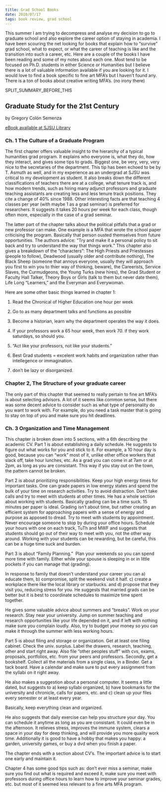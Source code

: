 ```yaml
---
title: Grad School Books
date: 2010/07/17
tags: book review, grad school
---
```


This summer I am trying to decompress and analyse my decision to go to graduate school and also explore the career option of staying in academia. I have been scouring the net looking for books that explain how to “survive” grad school, what to expect, or what the career of teaching is like and the transition into such a career, etc. Here are a couple of the books I have been reading and some of my notes about each one. Most tend to be focused on Ph.D. students in either Science or Humanities but I believe there is a lot of valuable information available if you are looking for it. I would love to find a book specific to fine art MFA’s but I haven’t found any. There is a ton of books about creative writing MFA’s. (no irony there)

SPLIT\_SUMMARY\_BEFORE\_THIS

## Graduate Study for the 21st Century
by Gregory Colón Semenza


[eBook available at SJSU Library](http://site.ebrary.com.libaccess.sjlibrary.org/lib/sjsu/docDetail.action?docID=10135412)


### Ch. 1 The Culture of a Graduate Program


The first chapter offers valuable insight to the hierarchy of a typical humanities grad program. It explains who everyone is, what they do, how they interact, and gives some tips to grads. Biggest one, be very, very, very nice to the secretaries of the department. This tip has been echoed to be by T. Asmuth as well, and in my experience as an undergrad at SJSU was critical to my development as student. It also breaks down the different classifications of teachers there are at a college, what tenure track is, and how modern trends, such as hiring many adjunct professors and graduate teaching assistants are creating less and less tenure track positions. They cite a change of 40% since 1988. Other interesting facts are that teaching 4 classes per year (with maybe 1 as a grad seminar) is preferred for researchers. It suggests it takes 20 hours per week for each class, though often more, especially in the case of a grad seminar.

The latter part of the chapter talks about the political pitfalls that a grad or new professor can make. One example is a MFA that wrote the school paper criticising the program. Basically that person ousted themselves from future opportunities. The authors advice: “Try and make it a personal policy to sit back and try to understand the way that things work.” This chapter also gives a breakdown of the “characters”: The High Priests and Priestesses (people to follow), Deadwood (usually older and contribute nothing), The Black Sheep (someone that annoys everyone, usually they will approach you first to win you to thier way of thinking, beware), the Careerists, Service Slaves, the Curmudgeons, the Young Turks (new hires), the Grad Student or Faculty Hall Talker, Theory Boys or Girls (talk to them but never date them), Life Long “Learners,” and the Everyman and Everywoman.

Here are some other basic things learned in chapter 1:



	
  1. Read the Chronical of Higher Education one hour per week

	
  2. Go to as many department talks and functions as possible

	
  3. Become a historian, learn why the department operates the way it does.

	
  4. If your professors work a 65 hour week, then work 70. if they work saturdays, so should you.

	
  5. “Act like your professors, not like your students.”

	
  6. Best Grad students = excelent work habits and organization rather than intellegence or immagination.

	
  7. don’t be lazy or disorganized.




### Chapter 2, The Structure of your graduate career


The only part of this chapter that seemed to really pertain to fine art MFA’s is about selecting advisors. A lot of it seems like common sense, but there was some decent advice to consider such as what type of personality do you want to work with. For example, do you need a task master that is going to stay on top of you and make sure you hit deadlines.


### Ch. 3 Organization and Time Management


This chapter is broken down into 5 sections, with a 6th describing the academic CV. Part 1 is about establishing a daily schedule. He suggests to figure out what works for you and stick to it. For example, a 10 hour day is good, because you can “work” most of it, unlike other office workers that slack off, take hour lunches, etc. As a grad you can come in at 7am or at 2pm, as long as you are consistant. This way if you stay out on the town, the pattern cannot be broken.

Part 2 is about prioritizing responsibilities. Keep your high energy times for important tasks. One can grade papers in low energy states and spend the bulk of your time on research activities. Try to avoid distraction. Don’t take calls and try to meet with students at other times. He has a whole section about working with students. Basically grading can be a time suck. 15 minutes per paper is ideal. Grading isn’t about time, but rather creating an efficient system for approaching papers with a sense of energy and purpose as apposed to dread. Try to meet with students by appointment. Never encourage someone to stop by during your office hours. Schedule your hours with one on each track, TuTh and MWF and suggests that students should go out of their way to meet with you, not the other way around. Working with your students can be rewarding, but be careful, this can be a huge time suck and burden.

Part 3 is about “Family Planning.”  Plan your weekends so you can spend more time with family. Either while your spouse is sleeping in or in little pockets if you can manage that (grading).

In response to family that doesn’t understand your career you can a) educate them, b) compromise, split the weekend visit it half. c) create a workplace there like the local library or starbucks. and d) propose that they visit you, reducing stress for you. He suggests that married grads can be better but it is best to coordinate schedules to maximize time spent together.

He gives some valuable advice about summers and “breaks”. Work on your research. Stay near your university. Jump on summer teaching and research opportunities like your life depended on it, and if left with nothing make sure you complain loudly. Also, try to budget your money so you can make it through the summer with less working hours.

Part 5 is about filing and storage or organization. Get at least one filing cabinet. Check the univ. surplus. Label the drawers, research, teaching, other and start right away. Also file “other peoples stuff” with cvs, exams, proposals, portfolios, etc. from your peers and professors. Secondly, get a bookshelf. Collect all the materials from a single class, in a Binder. Get a tack board. Have a calendar and make sure to put every assignment from the syllabi on it right away.

He also makes a suggestion about a personal computer. It seems a little dated, but suggests to a) keep syllabi organized, b) have bookmarks for the university and chronicle, calls for papers, etc. and c) clean up your files every semester or at least every year.

Basically, keep everything clean and organized.

He also suggests that daily exercise can help you structure your day. You can schedule it anytime as long as you are consistant. It could even be in the afternoon. It relieves stress, improves the immune system, clears a space in your day for deep thinking, and will provide you more quality work time. Additionally it is good to have a hobby that makes you happy: a garden, university games, or buy a dvd when you finish a paper.

The chapter ends with a section about CV’s. The important advice is to start one early and maintain it.

Chapter 4 has some good tips such as: don’t ever miss a seminar, make sure you find out what is required and exceed it, make sure you meet with professors during office hours to learn how to improve your seminar grades, etc. but most of it seemed less relevant to a fine arts MFA program.
